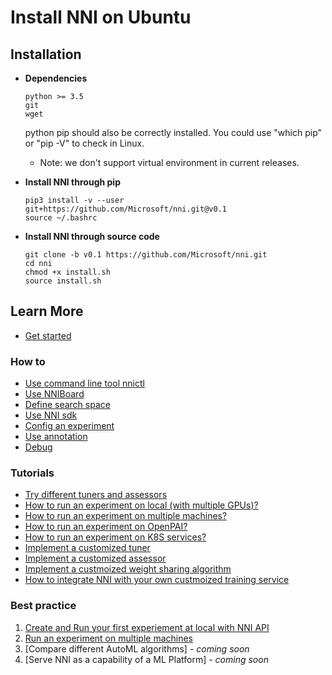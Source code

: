 **Install NNI on Ubuntu**
===

## **Installation**
* __Dependencies__

      python >= 3.5
      git
      wget

    python pip should also be correctly installed. You could use "which pip" or "pip -V" to check in Linux.
    
    * Note: we don't support virtual environment in current releases.

* __Install NNI through pip__

      pip3 install -v --user git+https://github.com/Microsoft/nni.git@v0.1
      source ~/.bashrc

* __Install NNI through source code__
   
      git clone -b v0.1 https://github.com/Microsoft/nni.git
      cd nni
      chmod +x install.sh
      source install.sh


## Learn More
* [Get started](GetStarted.md)
### **How to**
* [Use command line tool nnictl](InstallNNI_Ubuntu.md)
* [Use NNIBoard](InstallNNI_Ubuntu.md)
* [Define search space](InstallNNI_Ubuntu.md)
* [Use NNI sdk](InstallNNI_Ubuntu.md)
* [Config an experiment](InstallNNI_Ubuntu.md)
* [Use annotation](InstallNNI_Ubuntu.md)
* [Debug](InstallNNI_Ubuntu.md)
### **Tutorials**
* [Try different tuners and assessors]()
* [How to run an experiment on local (with multiple GPUs)?]()
* [How to run an experiment on multiple machines?]()
* [How to run an experiment on OpenPAI?]()
* [How to run an experiment on K8S services?]()
* [Implement a customized tuner]()
* [Implement a customized assessor]()
* [Implement a custmoized weight sharing algorithm]()
* [How to integrate NNI with your own custmoized training service]()
### **Best practice**
1. [Create and Run your first experiement at local with NNI API](tutorial_1_CR_exp_local_api.md)
2. [Run an experiment on multiple machines](tutorial_2_RemoteMachineMode.md)
3. [Compare different AutoML algorithms] - *coming soon*
4. [Serve NNI as a capability of a ML Platform] - *coming soon*
